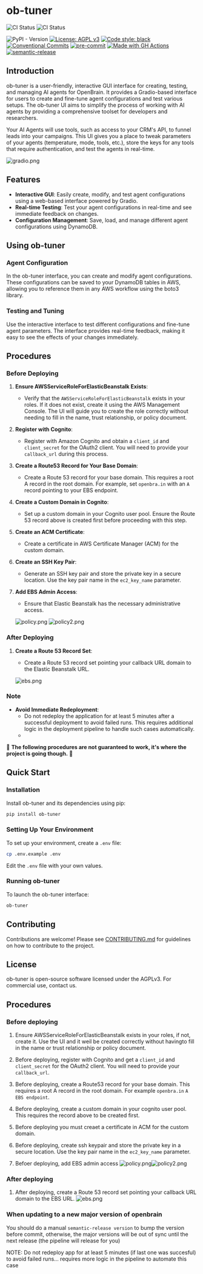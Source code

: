 # ob-tuner

![CI Status](https://github.com/svange/ob-tuner/actions/workflows/pipeline-prod.yaml/badge.svg?branch=main)
![CI Status](https://github.com/Woxom-Solutions/ob-tuner/actions/workflows/pipeline-prod.yaml/badge.svg?branch=dev)

![PyPI - Version](https://img.shields.io/pypi/v/ob-tuner)
[![License: AGPL v3](https://img.shields.io/badge/License-AGPL_v3-blue.svg)](https://www.gnu.org/licenses/agpl-3.0)
<a href="https://github.com/psf/black"><img alt="Code style: black" src="https://img.shields.io/badge/code%20style-black-000000.svg"></a>
[![Conventional Commits](https://img.shields.io/badge/Conventional%20Commits-1.0.0-yellow.svg?style=flat-square)](https://conventionalcommits.org)
[![pre-commit](https://img.shields.io/badge/pre--commit-enabled-brightgreen?style=flat-square&logo=pre-commit&logoColor=white)](https://github.com/pre-commit/pre-commit)
[![Made with GH Actions](https://img.shields.io/badge/CI-GitHub_Actions-blue?logo=github-actions&logoColor=white)](https://github.com/features/actions "Go to GitHub Actions homepage")
[![semantic-release](https://img.shields.io/badge/%20%20%F0%9F%93%A6%F0%9F%9A%80-semantic--release-e10079.svg)](https://github.com/semantic-release/semantic-release)

## Introduction

ob-tuner is a user-friendly, interactive GUI interface for creating, testing, and managing AI agents for OpenBrain. It provides a Gradio-based interface for users to create and fine-tune agent configurations and test various setups. The ob-tuner UI aims to simplify the process of working with AI agents by providing a comprehensive toolset for developers and researchers.

Your AI Agents will use tools, such as access to your CRM's API, to funnel leads into your campaigns. This UI gives you a place to tweak parameters of your agents (temperature, mode, tools, etc.), store the keys for any tools that require authentication, and test the agents in real-time.

![gradio.png](images/gradio.png)

## Features

- **Interactive GUI**: Easily create, modify, and test agent configurations using a web-based interface powered by Gradio.
- **Real-time Testing**: Test your agent configurations in real-time and see immediate feedback on changes.
- **Configuration Management**: Save, load, and manage different agent configurations using DynamoDB.


## Using ob-tuner

### Agent Configuration

In the ob-tuner interface, you can create and modify agent configurations. These configurations can be saved to your DynamoDB tables in AWS, allowing you to reference them in any AWS workflow using the boto3 library.

### Testing and Tuning

Use the interactive interface to test different configurations and fine-tune agent parameters. The interface provides real-time feedback, making it easy to see the effects of your changes immediately.

## Procedures

### Before Deploying

1. **Ensure AWSServiceRoleForElasticBeanstalk Exists**: 
   - Verify that the `AWSServiceRoleForElasticBeanstalk` exists in your roles. If it does not exist, create it using the AWS Management Console. The UI will guide you to create the role correctly without needing to fill in the name, trust relationship, or policy document.

2. **Register with Cognito**: 
   - Register with Amazon Cognito and obtain a `client_id` and `client_secret` for the OAuth2 client. You will need to provide your `callback_url` during this process.

3. **Create a Route53 Record for Your Base Domain**: 
   - Create a Route 53 record for your base domain. This requires a root A record in the root domain. For example, set `openbra.in` with an `A` record pointing to your EBS endpoint.

4. **Create a Custom Domain in Cognito**: 
   - Set up a custom domain in your Cognito user pool. Ensure the Route 53 record above is created first before proceeding with this step.

5. **Create an ACM Certificate**: 
   - Create a certificate in AWS Certificate Manager (ACM) for the custom domain.

6. **Create an SSH Key Pair**: 
   - Generate an SSH key pair and store the private key in a secure location. Use the key pair name in the `ec2_key_name` parameter.

7. **Add EBS Admin Access**:
   - Ensure that Elastic Beanstalk has the necessary administrative access.

   ![policy.png](images/policy.png)
   ![policy2.png](images/policy2.png)

### After Deploying

1. **Create a Route 53 Record Set**: 
   - Create a Route 53 record set pointing your callback URL domain to the Elastic Beanstalk URL.

   ![ebs.png](images/ebs.png)

### Note

- **Avoid Immediate Redeployment**: 
  - Do not redeploy the application for at least 5 minutes after a successful deployment to avoid failed runs. This requires additional logic in the deployment pipeline to handle such cases automatically.
  - 

 :construction: **The following procedures are not guaranteed to work, it's where the project is going though.** :construction:

## Quick Start

### Installation

Install ob-tuner and its dependencies using pip:

```bash
pip install ob-tuner
```

### Setting Up Your Environment

To set up your environment, create a `.env` file:

```bash
cp .env.example .env
```

Edit the `.env` file with your own values.

### Running ob-tuner

To launch the ob-tuner interface:

```bash
ob-tuner
```


## Contributing

Contributions are welcome! Please see [CONTRIBUTING.md](CONTRIBUTING.md) for guidelines on how to contribute to the project.

## License

ob-tuner is open-source software licensed under the AGPLv3. For commercial use, contact us.















## Procedures

### Before deploying

1. Ensure AWSServiceRoleForElasticBeanstalk exists in your roles, if not, create it. Use the UI and it weil be created correctly without havingto fill in the name or trust relationship or policy document.

1. Before deploying, register with Cognito and get a `client_id` and `client_secret` for the OAuth2 client. You will need to provide your `callback_url`.

1. Before deploying, create a Route53 record for your base domain. This requires a root A record in the root domain. For example `openbra.in` `A` `EBS endpoint`.


1. Before deploying, create a custom domain in your cognito user pool. This requires the record above to be created first.

1. Before deploying you must creaet a certificate in ACM for the custom domain.

1. Before deploying, create ssh keypair and store the private key in a secure location. Use the key pair name in the `ec2_key_name` parameter.

1. Befoer deploying, add EBS admin access 
![policy.png](images/policy.png)![policy2.png](images/policy2.png)


### After deploying
1. After deploying, create a Route 53 record set pointing your callback URL domain to the EBS URL.
![ebs.png](images/ebs.png)

### When updating to a new major version of openbrain
You should do a manual `semantic-release version` to bump the version before commit, otherwise, the major versions will be out of sync until the next release (the pipeline will release for you)

NOTE:
Do not redeploy app for at least 5 minutes (if last one was succesful) to avoid failed runs... requires more logic in the pipeline to automate this case